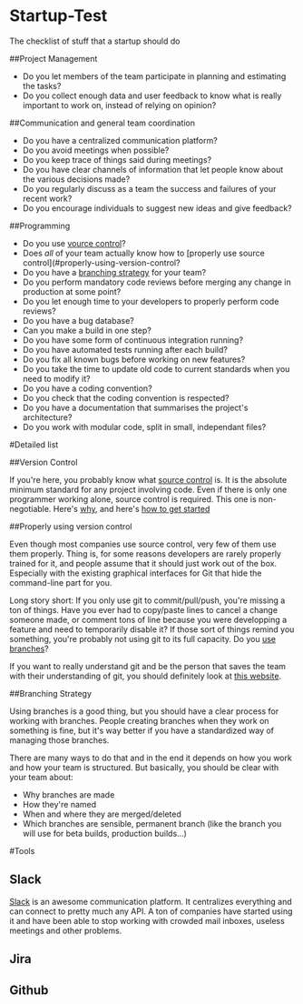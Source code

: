 # Startup-Test
The checklist of stuff that a startup should do

##Project Management

* Do you let members of the team participate in planning and estimating the tasks?
* Do you collect enough data and user feedback to know what is really important to work on, instead of relying on opinion?

##Communication and general team coordination

* Do you have a centralized communication platform?
* Do you avoid meetings when possible?
* Do you keep trace of things said during meetings?
* Do you have clear channels of information that let people know about the various decisions made?
* Do you regularly discuss as a team the success and failures of your recent work?
* Do you encourage individuals to suggest new ideas and give feedback?


##Programming

* Do you use [vource control](#vource-control)?
* Does _all_ of your team actually know how to [properly use source control](#properly-using-version-control?
* Do you have a [branching strategy](#branching-strategy) for your team?
* Do you perform mandatory code reviews before merging any change in production at some point?
* Do you let enough time to your developers to properly perform code reviews?
* Do you have a bug database?
* Can you make a build in one step?
* Do you have some form of continuous integration running?
* Do you have automated tests running after each build?
* Do you fix all known bugs before working on new features?
* Do you take the time to update old code to current standards when you need to modify it?
* Do you have a coding convention?
* Do you check that the coding convention is respected?
* Do you have a documentation that summarises the project's architecture?
* Do you work with modular code, split in small, independant files?

#Detailed list

##Version Control

If you're here, you probably know what [source control](http://www.git-tower.com/learn/git/ebook/mac/basics/what-is-version-control#start) is. It is the absolute minimum standard for any project involving code. Even if there is only one programmer working alone, source control is required. This one is non-negotiable. Here's [why](http://www.git-tower.com/learn/git/ebook/mac/basics/why-use-version-control), and here's [how to get started](http://www.git-tower.com/learn/git/ebook)

##Properly using version control

Even though most companies use source control, very few of them use them properly. Thing is, for some reasons developers are rarely properly trained for it, and people assume that it should just work out of the box. Especially with the existing graphical interfaces for Git that hide the command-line part for you.

Long story short: If you only use git to commit/pull/push, you're missing a ton of things. Have you ever had to copy/paste lines to cancel a change someone made, or comment tons of line because you were developping a feature and need to temporarily disable it? If those sort of things remind you something, you're probably not using git to its full capacity. Do you [use branches](http://www.git-tower.com/learn/git/ebook/mac/branching-merging/branching-can-change-your-life#start)?

If you want to really understand git and be the person that saves the team with their understanding of git, you should definitely look at [this website](http://think-like-a-git.net/).

##Branching Strategy

Using branches is a good thing, but you should have a clear process for working with branches. People creating branches when they work on something is fine, but it's way better if you have a standardized way of managing those branches.

There are many ways to do that and in the end it depends on how you work and how your team is structured. But basically, you should be clear with your team about:

* Why branches are made
* How they're named
* When and where they are merged/deleted
* Which branches are sensible, permanent branch (like the branch you will use for beta builds, production builds...)


#Tools

## Slack

[Slack](http://slack.com/) is an awesome communication platform. It centralizes everything and can connect to pretty much any API. A ton of companies have started using it and have been able to stop working with crowded mail inboxes, useless meetings and other problems.


## Jira
## Github
